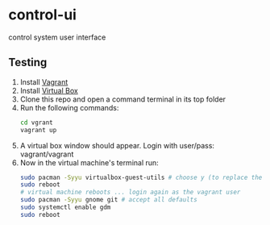 # control-ui
control system user interface

## Testing
1. Install [Vagrant](https://www.vagrantup.com/downloads)
1. Install [Virtual Box](https://www.virtualbox.org/wiki/Downloads)
1. Clone this repo and open a command terminal in its top folder
1. Run the following commands:
   ```bash
   cd vgrant
   vagrant up
   ```
1. A virtual box window should appear. Login with user/pass: vagrant/vagrant
1. Now in the virtual machine's terminal run:
   ```bash
   sudo pacman -Syyu virtualbox-guest-utils # choose y (to replace the nox version)
   sudo reboot
   # virtual machine reboots ... login again as the vagrant user
   sudo pacman -Syyu gnome git # accept all defaults
   sudo systemctl enable gdm
   sudo reboot
   ```
